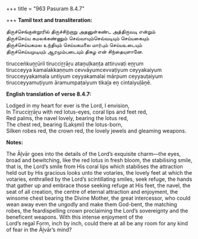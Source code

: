 +++
title = "963 Pasuram 8.4.7"

+++
**Tamil text and transliteration:**

திருச்செங்குன்றூரில் திருச்சிற்றாறு அதனுள்கண்ட அத்திருவடி என்றும்  
திருச்செய்ய கமலக்கண்ணும் செவ்வாயும்செவ்வடியும் செய்யகையும்  
திருச்செய்யகமல உந்தியும் செய்யகமலை மார்பும் செய்யஉடையும்  
திருச்செய்யமுடியும் ஆரமும்படையும் திகழ என் சிந்தையுளானே.

tirucceṅkuṉṟūril tirucciṟṟāṟu ataṉuḷkaṇṭa attiruvaṭi eṉṟum  
tirucceyya kamalakkaṇṇum cevvāyumcevvaṭiyum ceyyakaiyum  
tirucceyyakamala untiyum ceyyakamalai mārpum ceyyauṭaiyum  
tirucceyyamuṭiyum āramumpaṭaiyum tikaḻa eṉ cintaiyuḷāṉē.

**English translation of verse 8.4.7:**

Lodged in my heart for ever is the Lord, I envision,  
In Tirucciṟṟāṟu with red lotus-eyes, coral lips and feet red,  
Red palms, the navel lovely, bearing the lotus red,  
The chest red, bearing (Lakṣmi) the lotus-born,  
Silken robes red, the crown red, the lovely jewels and gleaming weapons.

**Notes:**

The Āḻvār goes into the details of the Lord’s exquisite charm—the eyes, broad and bewitching, like the red lotus in fresh bloom, the stabilising smile, that is, the Lord’s smile from His coral lips which stabilises the attraction held out by His gracious looks unto the votaries, the lovely feet at which the votaries, enthralled by the Lord’s scintillating smiles, seek refuge, the hands that gather up and embrace those seeking refuge at His feet, the navel, the seat of all creation, the centre of eternal attraction and enjoyment, the winsome chest bearing the Divine Mother, the great intercessor, who could wean away even the ungodly and make them God-bent, the matching robes, the feardispelling crown proclaiming the Lord’s sovereignty and the beneficent weapons. With this intense enjoyment of the  
Lord’s regal Form, inch by inch, could there at all be any room for any kind of fear in the Āḻvār’s mind?


